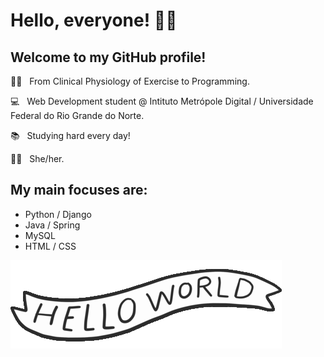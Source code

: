 # Hello, everyone! 🤙🏾 

## Welcome to my GitHub profile!

🏊🏾 _&nbsp;_ From Clinical Physiology of Exercise to Programming.
 
💻 _&nbsp;_ Web Development student @ Intituto Metrópole Digital / Universidade Federal do Rio Grande do Norte.
 
📚 _&nbsp;_ Studying hard every day!

💃🏾 _&nbsp;_ She/her.

## My main focuses are:
  - Python / Django
  - Java / Spring
  - MySQL
  - HTML / CSS
  

![Hello world](https://github.com/heloisaldanha/heloisaldanha/blob/master/hello_world.gif)
<!--
**heloisaldanha/heloisaldanha** is a ✨ _special_ ✨ repository because its `README.md` (this file) appears on your GitHub profile.



 🌱 I’m currently learning Python and JavaScript...
- 👯 I’m looking to collaborate on ...
- 🤔 I’m looking for help with ...
- 💬 Ask me about ...
- 📫 How to reach me: ...
- 😄 Pronouns: ...
- ⚡ Fun fact: ...
-->
